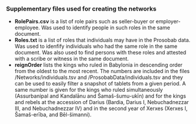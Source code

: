 ### Supplementary files used for creating the networks

- **RolePairs.csv** is a list of role pairs such as seller-buyer or employer-employee. Was used to identify people in such roles in the same document.
- **Roles.txt** is a list of roles that individuals may have in the Prosobab data. Was used to idenfify individuals who had the same role in the same document. Was also used to find persons with these roles and attested with a scribe or witness in the same document.
- **reignOrder** lists the kings who ruled in Babylonia in descending order from the oldest to the most recent. The numbers are included in the files /Networks/individuals.tsv and /ProsobabData/individuals.tsv and they can be used to easily filter a snapshot of tablets from a given period. A same number is given for the kings who ruled simultaneously (Assurbanipal and Kandalānu and Šamaš-šumu-ukīn) and for the kings and rebels at the accession of Darius (Bardia, Darius I, Nebuchadnezzar III, and Nebuchadnezzar IV) and in the second year of Xerxes (Xerxes I, Šamaš-erība, and Bēl-šimanni).

